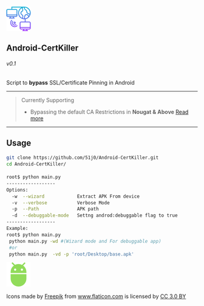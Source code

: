 
![alt text](https://raw.githubusercontent.com/51j0/Android-CertKiller/master/res/network.png "icon")
## Android-CertKiller
###### v0.1

Script to **bypass** SSL/Certificate Pinning  in Android

------------------
>Currently Supporting
> * Bypassing the default CA Restrictions in  **Nougat & Above** [Read more](https://developer.android.com/training/articles/security-config)



___
Usage
------------------

```bash
git clone https://github.com/51j0/Android-CertKiller.git
cd Android-CertKiller/

root$ python main.py
------------------
Options:
  -w  --wizard            Extract APK From device
  -v  --verbose           Verbose Mode
  -p  --Path              APK path
  -d  --debuggable-mode   Settng androd:debuggable flag to true
------------------
Example:
root$ python main.py
 python main.py -wd #(Wizard mode and For debuggable app)
 #or
 python main.py  -vd -p 'root/Desktop/base.apk'

```


![alt text](https://raw.githubusercontent.com/51j0/Android-Storage-Extractor/master/res/android.png "icon")
<div>Icons made by <a href="https://www.freepik.com/" title="Freepik">Freepik</a> from <a href="https://www.flaticon.com/" 			    title="Flaticon">www.flaticon.com</a> is licensed by <a href="http://creativecommons.org/licenses/by/3.0/" 			    title="Creative Commons BY 3.0" target="_blank">CC 3.0 BY</a></div>
